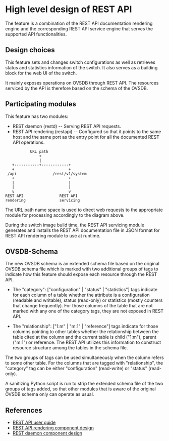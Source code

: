 High level design of REST API
============================

The feature is a combination of the REST API documentation rendering engine and the corresponding REST API service engine that serves the supported API functionalities.

Design choices
--------------
This feature sets and changes switch configurations as well as retrieves status and statistics information of the switch. It also serves as a building block for the web UI of the switch.

It mainly exposes operations on OVSDB through REST API. The resources serviced by the API is therefore based on the schema of the OVSDB.

Participating modules
---------------------
This feature has two modules:
- REST daemon (restd) -- Serving REST API requests.
- REST API rendering (restapi) -- Configured so that it points to the same host and the same port as the entry point for all the documented REST API operations.

```ditaa
           URL path
               +
               |
   +-----------+------------+
   +                        +
 /api                /rest/v1/system
   +                        +
   |                        |
   |                        |
   v                        v
REST API                REST API
rendering               servicing

```

The URL path name space is used to direct web requests to the appropriate module for processing accordingly to the diagram above.

During the switch image build time, the REST API servicing module generates and installs the REST API documentation file in JSON format for REST API rendering module to use at runtime.

OVSDB-Schema
------------
The new OVSDB schema is an extended schema file based on the original OVSDB schema file which is marked with two additional groups of tags to indicate how this feature should expose each resource through the REST API.

- The "category": ["configuration" | "status" | "statistics"] tags
indicate for each column of a table whether the attribute is a configuration (readable and writable), status (read-only) or statistics (mostly counters that change frequently). For those columns of the table that are not marked with any one of the category tags, they are not exposed in REST API.

- The "relationship": ["1:m" | "m:1" | "reference"] tags
indicate for those columns pointing to other tables whether the relationship between the table cited at the column and the current table is child ("1:m"), parent ("m:1") or reference. The REST API utilizes this information to construct resource structure among the tables in the schema file.

The two groups of tags can be used simultaneously when the column refers to some other table. For the columns that are tagged with "relationship", the "category" tag can be either "configuration" (read-write) or "status" (read-only).

A sanitizing Python script is run to strip the extended schema file of the two groups of tags added, so that other modules that is aware of the original OVSDB schema only can operate as usual.

References
----------
* [REST API user guide](http://www.openswitch.net/docs/REST_API_user_guide)
* [REST API rendering component design](http://www.openswitch.net/docs/REST_API_design)
* [REST daemon component design](http://www.openswitch.net/docs/REST_daemon_design)
